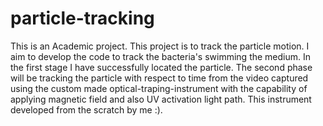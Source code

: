 # particle-tracking
This is an Academic project. 
This project is to track the particle motion. I aim to develop the code to track the bacteria's swimming the medium. In the first stage I have successfully located the particle.
The second phase will be tracking the particle with respect to time from the video captured using the custom made optical-traping-instrument with the capability of applying magnetic field and also UV activation light path. This instrument developed from the scratch by me :).
